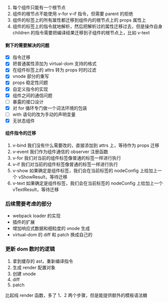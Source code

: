 1. 每个组件只能有一个根节点
2. 组件的根节点不能使用 v-for v-if 指令，但需要 parent 的拒绝
3. 组件的标签上的所有属性都迁移到组件内的根节点上的 props 属性上
4. 组件的标签上的指令就地解析，然后把解析过的属性迁移过去，但是操作自身 children 的指令需要把编译结果迁移到子组件的根节点上，比如 v-text


#### 剩下的需要解决的问题
+ [x] 指令迁移
+ [x] 把普通属性添加为 virtual-dom 支持的格式
+ [x] 在组件标签上的 attrs 转为 props 时的过滤
+ [x] vnode 部分的重写
+ [x] props 稳定性问题
+ [x] 自定义指令的实现
+ [x] 组件之间的通信问题
+ [ ] 暴露的接口设计
+ [x] 对 for 循环专门做一个词法环境的包装
+ [ ] with 语句的改为手动的声明变量
+ [x] 无状态组件

#### 组件指令的迁移
1. v-bind 我们没有什么需要改的，直接添加到 attrs 上，等待作为 props 迁移
2. v-event 我们作为组件通信的 observer 注册函数
3. v-for 我们对当前的组件标签像普通的标签一样进行执行
4. v-if 我们对当前的组件标签像普通的标签一样进行执行
5. v-show 如果确定是组件标签，我们会在当前标签的 nodeConfig 上给加上一个 vShowResult，等待迁移
6. v-text 如果确定是组件标签，我们会在当前标签的 nodeConfig 上给加上一个 vTextResult，等待迁移

### 后续需要考虑的部分
+ webpack loader 的实现
+ 插件的扩展
+ 增加响应式数据和细粒度的 vnode 生成
+ virtual-dom 的 diff 和 patch 换成自己的

### 更新 dom 数时的逻辑
1. 拿到缓存的 ast，重新编译指令
2. 生成 render 配置对象
3. 创建 vnode
4. diff
5. patch

比起纯 render 函数，多了 1、2 两个步骤，但是能提供额外的模板语法糖